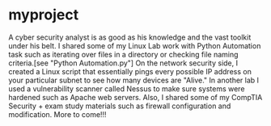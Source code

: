 # myproject
A cyber security analyst is as good as his knowledge and the vast toolkit under his belt. I shared some of my Linux Lab work with Python Automation task such as iterating over files in a directory or checking file naming criteria.[see "Python Automation.py"] On the network security side, I created a Linux script that essentially pings every possible IP address on your particular subnet to see how many devices are "Alive." In another lab I used a vulnerability scanner called Nessus to make sure systems were hardened such as Apache web servers.  Also, I shared some of my CompTIA Security + exam study materials such as firewall configuration and modification. 
More to come!!!

